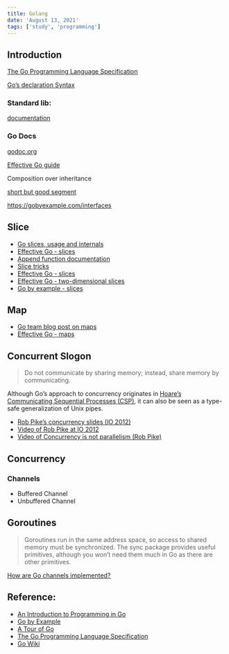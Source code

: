 ```yaml
---
title: Golang
date: 'August 13, 2021'
tags: ['study', 'programming']
---
```


## Introduction

[The Go Programming Language Specification](https://golang.org/ref/spec)

[Go’s declaration Syntax](http://blog.golang.org/gos-declaration-syntax) 

### Standard lib:

[documentation](http://golang.org/pkg/) 

### Go Docs

[godoc.org](http://godoc.org/)

[Effective Go guide](http://golang.org/doc/effective_go.html#interface_conversions)


Composition over inheritance

[short but good segment](http://golang.org/doc/effective_go.html#embedding) 


https://gobyexample.com/interfaces

## Slice

- [Go slices, usage and internals](http://golang.org/doc/articles/slices_usage_and_internals.html)
- [Effective Go - slices](http://golang.org/doc/effective_go.html#slices)
- [Append function documentation](http://golang.org/pkg/builtin/#append)
- [Slice tricks](https://code.google.com/p/go-wiki/wiki/SliceTricks)
- [Effective Go - slices](http://golang.org/doc/effective_go.html#slices)
- [Effective Go - two-dimensional slices](http://golang.org/doc/effective_go.html#two_dimensional_slices)
- [Go by example - slices](https://gobyexample.com/slices)

## Map

- [Go team blog post on maps](http://blog.golang.org/go-maps-in-action)
- [Effective Go - maps](http://golang.org/doc/effective_go.html#maps)

## Concurrent Slogon
> Do not communicate by sharing memory; instead, share memory by communicating.

Although Go’s approach to concurrency originates in [Hoare’s Communicating Sequential Processes (CSP)](http://en.wikipedia.org/wiki/Communicating_sequential_processes), it can also be seen as a type-safe generalization of Unix pipes.

- [Rob Pike’s concurrency slides (IO 2012)](http://talks.golang.org/2012/concurrency.slide#1)
- [Video of Rob Pike at IO 2012](http://www.youtube.com/watch?v=f6kdp27TYZs)
- [Video of Concurrency is not parallelism (Rob Pike)](http://vimeo.com/49718712)


## Concurrency
### Channels
- Buffered Channel
- Unbuffered Channel

## Goroutines
> Goroutines run in the same address space, so access to shared memory must be synchronized​​. 
> The sync package provides useful primitives, although you won’t need them much in Go as there are other primitives.

[How are Go channels implemented?](https://stackoverflow.com/questions/19621149/how-are-go-channels-implemented)


## Reference:
- [An Introduction to Programming in Go](https://www.educative.io/courses/introduction-to-programming-in-go)
- [Go by Example](https://gobyexample.com/)
- [A Tour of Go](https://tour.golang.org)
- [The Go Programming Language Specification](https://golang.org/ref/spec#Short_variable_declarations)
- [Go Wiki](https://github.com/golang/go/wiki)
